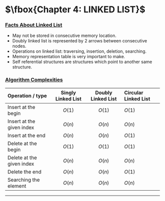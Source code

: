 # $\fbox{Chapter 4: LINKED LIST}$





### <u>Facts About Linked List</u>

- May not be stored in consecutive memory location.
- Doubly linked list is represented by 2 arrows between consecutive nodes.
- Operations on linked list: traversing, insertion, deletion, searching.
- Memory representation table is very important to make.
- Self referential structures are structures which point to another same structure.


### <u>Algorithm Complexities</u>

| Operation / type          | Singly Linked List | Doubly Linked List | Circular Linked List |
| :------------------------ | :----------------: | :----------------: | :------------------- |
| Insert at the begin       |       $O(1)$       |       $O(1)$       | $O(1)$               |
| Insert at the given index |       $O(n)$       |       $O(n)$       | $O(n)$               |
| Insert at the end         |       $O(n)$       |       $O(n)$       | $O(1)$               |
| Delete at the begin       |       $O(1)$       |       $O(1)$       | $O(1)$               |
| Delete at the given index |       $O(n)$       |       $O(n)$       | $O(n)$               |
| Delete the end            |       $O(n)$       |       $O(n)$       | $O(1)$               |
| Searching the element     |       $O(n)$       |       $O(n)$       | $O(n)$               |

---
